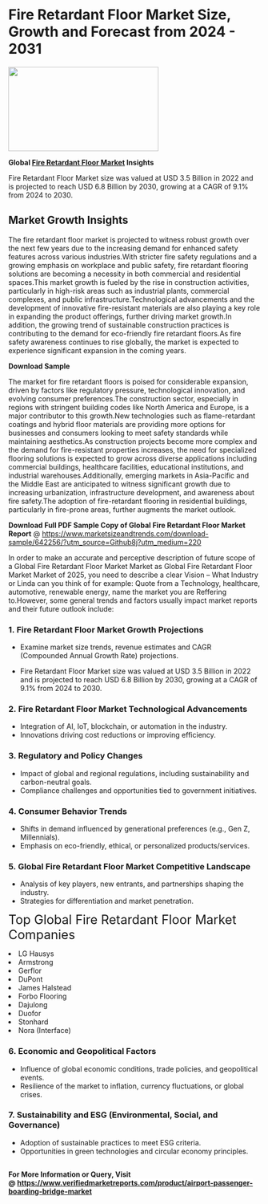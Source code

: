 <H1>Fire Retardant Floor Market Size, Growth and Forecast from 2024 - 2031</H1><img class="aligncenter size-medium wp-image-584254" src="https://thirdeyenews.in/wp-content/uploads/2024/09/Global-Market-Research-300x168.jpeg" alt="" width="300" height="168" /><p><strong>Global&nbsp;<a href="https://www.marketsizeandtrends.com/download-sample/642256/?utm_source=Github8j?utm_medium=220">Fire Retardant Floor Market</a> Insights</strong></p><p>Fire Retardant Floor Market size was valued at USD 3.5 Billion in 2022 and is projected to reach USD 6.8 Billion by 2030, growing at a CAGR of 9.1% from 2024 to 2030.</p><p><h2>Market Growth Insights</h2> <p>The fire retardant floor market is projected to witness robust growth over the next few years due to the increasing demand for enhanced safety features across various industries.With stricter fire safety regulations and a growing emphasis on workplace and public safety, fire retardant flooring solutions are becoming a necessity in both commercial and residential spaces.This market growth is fueled by the rise in construction activities, particularly in high-risk areas such as industrial plants, commercial complexes, and public infrastructure.Technological advancements and the development of innovative fire-resistant materials are also playing a key role in expanding the product offerings, further driving market growth.In addition, the growing trend of sustainable construction practices is contributing to the demand for eco-friendly fire retardant floors.As fire safety awareness continues to rise globally, the market is expected to experience significant expansion in the coming years.</p> <p><strong>Download Sample</strong></p> <p>The market for fire retardant floors is poised for considerable expansion, driven by factors like regulatory pressure, technological innovation, and evolving consumer preferences.The construction sector, especially in regions with stringent building codes like North America and Europe, is a major contributor to this growth.New technologies such as flame-retardant coatings and hybrid floor materials are providing more options for businesses and consumers looking to meet safety standards while maintaining aesthetics.As construction projects become more complex and the demand for fire-resistant properties increases, the need for specialized flooring solutions is expected to grow across diverse applications including commercial buildings, healthcare facilities, educational institutions, and industrial warehouses.Additionally, emerging markets in Asia-Pacific and the Middle East are anticipated to witness significant growth due to increasing urbanization, infrastructure development, and awareness about fire safety.The adoption of fire-retardant flooring in residential buildings, particularly in fire-prone areas, further augments the market outlook.<p><span class=""><strong>Download Full PDF Sample Copy of Global Fire Retardant Floor Market Report</strong> @ <a href="https://www.marketsizeandtrends.com/download-sample/642256/?utm_source=Github8j?utm_medium=220" target="_blank">https://www.marketsizeandtrends.com/download-sample/642256/?utm_source=Github8j?utm_medium=220</a></span></p><p>In order to make an accurate and perceptive description of future scope of a Global&nbsp;Fire Retardant Floor Market Market as Global&nbsp;Fire Retardant Floor Market Market of 2025, you need to describe a clear Vision &ndash; What Industry or Linda can you think of for example: Quote from a Technology, healthcare, automotive, renewable energy, name the market you are Reffering to.However, some general trends and factors usually impact market reports and their future outlook include:</p><h3>1.&nbsp;<strong>Fire Retardant Floor Market Growth Projections</strong></h3><ul><li>Examine market size trends, revenue estimates and CAGR (Compounded Annual Growth Rate) projections.</li><li><p>Fire Retardant Floor Market size was valued at USD 3.5 Billion in 2022 and is projected to reach USD 6.8 Billion by 2030, growing at a CAGR of 9.1% from 2024 to 2030.</p></li></ul><h3>2.&nbsp;<strong>Fire Retardant Floor Market Technological Advancements</strong></h3><ul><li>Integration of AI, IoT, blockchain, or automation in the industry.</li><li>Innovations driving cost reductions or improving efficiency.</li></ul><h3>3.&nbsp;<strong>Regulatory and Policy Changes</strong></h3><ul><li>Impact of global and regional regulations, including sustainability and carbon-neutral goals.</li><li>Compliance challenges and opportunities tied to government initiatives.</li></ul><h3>4.&nbsp;<strong>Consumer Behavior Trends</strong></h3><ul><li>Shifts in demand influenced by generational preferences (e.g., Gen Z, Millennials).</li><li>Emphasis on eco-friendly, ethical, or personalized products/services.</li></ul><h3>5.&nbsp;<strong>Global Fire Retardant Floor Market Competitive Landscape</strong></h3><ul><li>Analysis of key players, new entrants, and partnerships shaping the industry.</li><li>Strategies for differentiation and market penetration.</li></ul><p data-pm-slice="1 1 []"><span style="color: inherit; font-family: inherit; font-size: 25px;">Top Global Fire Retardant Floor Market Companies</span></p><div class="" data-test-id=""><p><li>LG Hausys</li><li> Armstrong</li><li> Gerflor</li><li> DuPont</li><li> James Halstead</li><li> Forbo Flooring</li><li> Dajulong</li><li> Duofor</li><li> Stonhard</li><li> Nora (Interface)</li></p></div><h3>6.&nbsp;<strong>Economic and Geopolitical Factors</strong></h3><ul><li>Influence of global economic conditions, trade policies, and geopolitical events.</li><li>Resilience of the market to inflation, currency fluctuations, or global crises.</li></ul><h3>7.&nbsp;<strong>Sustainability and ESG (Environmental, Social, and Governance)</strong></h3><ul><li>Adoption of sustainable practices to meet ESG criteria.</li><li>Opportunities in green technologies and circular economy principles.</li></ul><h2><strong style="font-size: 14px;">For More Information or Query, Visit @&nbsp;</strong><a style="background-color: #ffffff; font-size: 14px;" href="https://www.marketsizeandtrends.com/report/fire-retardant-floor-market/" target="_blank">https://www.verifiedmarketreports.com/product/airport-passenger-boarding-bridge-market</a></h2>